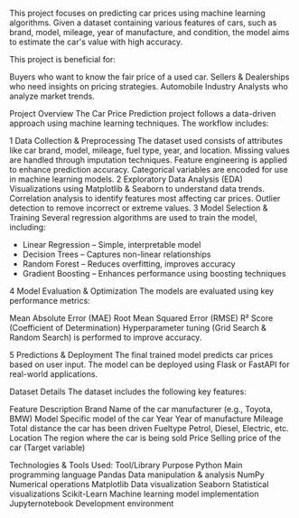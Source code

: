 This project focuses on predicting car prices using machine learning algorithms. Given a dataset containing various features of cars, such as brand, model, mileage, year of manufacture, and condition, the model aims to estimate the car's value with high accuracy.

This project is beneficial for:

Buyers who want to know the fair price of a used car.
Sellers & Dealerships who need insights on pricing strategies.
Automobile Industry Analysts who analyze market trends.

Project Overview
The Car Price Prediction project follows a data-driven approach using machine learning techniques. The workflow includes:

1️ Data Collection & Preprocessing
The dataset used consists of attributes like car brand, model, mileage, fuel type, year, and location.
Missing values are handled through imputation techniques.
Feature engineering is applied to enhance prediction accuracy.
Categorical variables are encoded for use in machine learning models.
2️ Exploratory Data Analysis (EDA)
Visualizations using Matplotlib & Seaborn to understand data trends.
Correlation analysis to identify features most affecting car prices.
Outlier detection to remove incorrect or extreme values.
3️ Model Selection & Training
Several regression algorithms are used to train the model, including:
* Linear Regression – Simple, interpretable model
* Decision Trees – Captures non-linear relationships
* Random Forest – Reduces overfitting, improves accuracy
* Gradient Boosting – Enhances performance using boosting techniques

4️ Model Evaluation & Optimization
The models are evaluated using key performance metrics:

Mean Absolute Error (MAE)
Root Mean Squared Error (RMSE)
R² Score (Coefficient of Determination)
Hyperparameter tuning (Grid Search & Random Search) is performed to improve accuracy.

5️ Predictions & Deployment
The final trained model predicts car prices based on user input.
The model can be deployed using Flask or FastAPI for real-world applications.

Dataset Details
The dataset includes the following key features:

Feature	      Description
Brand   	Name of the car manufacturer (e.g., Toyota, BMW)
Model	    Specific model of the car
Year	    Year of manufacture
Mileage	  Total distance the car has been driven
Fueltype	Petrol, Diesel, Electric, etc.
Location	The region where the car is being sold
Price    	Selling price of the car (Target variable)

 Technologies & Tools Used:
Tool/Library	     Purpose
Python	        Main programming language
Pandas	        Data manipulation & analysis
NumPy          	Numerical operations
Matplotlib    	Data visualization
Seaborn	        Statistical visualizations
Scikit-Learn   	Machine learning model implementation
Jupyternotebook	Development environment

